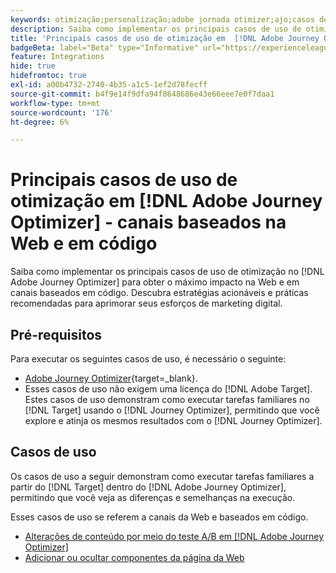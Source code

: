 ```yaml
---
keywords: otimização;personalização;adobe jornada otimizer;ajo;casos de uso;cenários;baseado em código;otimization;personalization;adobe otimizer;ajo;use cases;scenarios;web;code-based
description: Saiba como implementar os principais casos de uso de otimização no Adobe Journey Optimizer para impacto máximo.
title: 'Principais casos de uso de otimização em  [!DNL Adobe Journey Optimizer] : canais baseados na Web e em código'
badgeBeta: label="Beta" type="Informative" url="https://experienceleague.adobe.com/docs/target/using/introduction/intro.html?lang=pt-BR#beta newtab=true" tooltip="O que são recursos beta no  [!DNL Adobe Target]."
feature: Integrations
hide: true
hidefromtoc: true
exl-id: a00b4732-2740-4b35-a1c5-1ef2d78fecff
source-git-commit: b4f9e14f9dfa94f8648686e43e66eee7e0f7daa1
workflow-type: tm+mt
source-wordcount: '176'
ht-degree: 6%

---
```


# Principais casos de uso de otimização em [!DNL Adobe Journey Optimizer] - canais baseados na Web e em código

Saiba como implementar os principais casos de uso de otimização no [!DNL Adobe Journey Optimizer] para obter o máximo impacto na Web e em canais baseados em código. Descubra estratégias acionáveis e práticas recomendadas para aprimorar seus esforços de marketing digital.

## Pré-requisitos

Para executar os seguintes casos de uso, é necessário o seguinte:

* [Adobe Journey Optimizer](https://experienceleague.adobe.com/pt-br/docs/journey-optimizer/using/get-started/get-started){target=_blank}.
* Esses casos de uso não exigem uma licença do [!DNL Adobe Target]. Estes casos de uso demonstram como executar tarefas familiares no [!DNL Target] usando o [!DNL Journey Optimizer], permitindo que você explore e atinja os mesmos resultados com o [!DNL Journey Optimizer].

## Casos de uso

Os casos de uso a seguir demonstram como executar tarefas familiares a partir do [!DNL Target] dentro do [!DNL Adobe Journey Optimizer], permitindo que você veja as diferenças e semelhanças na execução.

Esses casos de uso se referem a canais da Web e baseados em código.

* [Alterações de conteúdo por meio do teste A/B em  [!DNL Adobe Journey Optimizer]](/help/main/c-integrating-target-with-mac/ajo/content-change-using-ajo.md)
* [Adicionar ou ocultar componentes da página da Web](/help/main/c-integrating-target-with-mac/ajo/add-hide-content-using-ajo.md)
